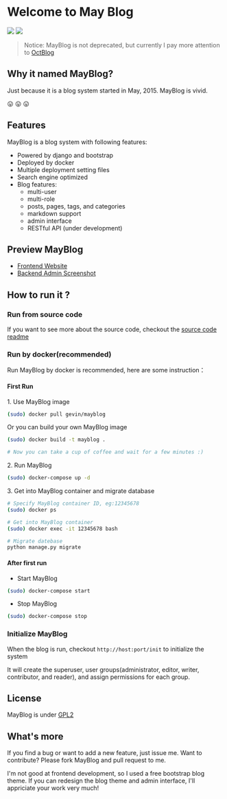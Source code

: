 Welcome to May Blog
====================
[![](https://images.microbadger.com/badges/image/gevin/mayblog.svg)](http://microbadger.com/images/gevin/mayblog "Get your own image badge on microbadger.com") [![](https://images.microbadger.com/badges/version/gevin/mayblog.svg)](http://microbadger.com/images/gevin/mayblog "Get your own version badge on microbadger.com")

> Notice: MayBlog is not deprecated, but currently I pay more attention to [OctBlog](https://github.com/flyhigher139/OctBlog)

## Why it named MayBlog?

Just because it is a blog system started in May, 2015. MayBlog is vivid.

:stuck_out_tongue: :stuck_out_tongue: :stuck_out_tongue:

## Features

MayBlog is a blog system with following features:

- Powered by django and bootstrap
- Deployed by docker
- Multiple deployment setting files
- Search engine optimized
- Blog features:
    - multi-user
    - multi-role
    - posts, pages, tags, and categories
    - markdown support
    - admin interface
    - RESTful API (under development)


## Preview MayBlog

- [Frontend Website](http://blog.igevin.info/)
- [Backend Admin Screenshot](preview.md)

## How to run it ?

### Run from source code

If you want to see more about the source code, checkout the [source code readme](blog)


### Run by docker(recommended)

Run MayBlog by docker is recommended, here are some instruction：

#### First Run

1\. Use MayBlog image

```bash
(sudo) docker pull gevin/mayblog
```

Or you can build your own MayBlog image
```bash
(sudo) docker build -t mayblog .

# Now you can take a cup of coffee and wait for a few minutes :)
```

2\. Run MayBlog

```bash
(sudo) docker-compose up -d
```

3\. Get into MayBlog container and migrate database

```bash
# Specify MayBlog container ID, eg:12345678
(sudo) docker ps

# Get into MayBlog container
(sudo) docker exec -it 12345678 bash

# Migrate datebase
python manage.py migrate
```

#### After first run

- Start MayBlog

```bash
(sudo) docker-compose start
```

- Stop MayBlog

```bash
(sudo) docker-compose stop
```


### Initialize MayBlog

When the blog is run, checkout `http://host:port/init` to initialize the system

It will create the superuser, user groups(administrator, editor, writer, contributor, and reader), and assign permissions for each group.

## License

MayBlog is under [GPL2](LICENSE)

## What's more

If you find a bug or want to add a new feature, just issue me.
Want to contribute? Please fork MayBlog and pull request to me.

I'm not good at frontend development, so I used a free bootstrap blog theme. If you can redesign the blog theme and admin interface, I'll appriciate your work very much!

